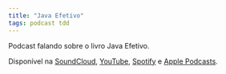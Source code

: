 ```yaml
---
title: "Java Efetivo"
tags: podcast tdd
---
```


Podcast falando sobre o livro Java Efetivo.

Disponível na [SoundCloud](https://soundcloud.com/segunda-ponto-tech/java-efetivo), [YouTube](https://www.youtube.com/watch?v=3PkTh7JSobc), [Spotify](https://open.spotify.com/show/27gqvzFMi2ceYTapHU9ytW?si=475mjztVSnWC1oJrxoBDww) e [Apple Podcasts](https://podcasts.apple.com/br/podcast/segunda-tech/id1454714035).
